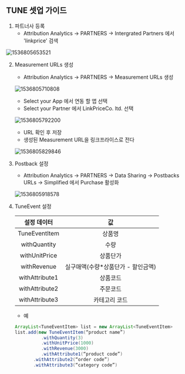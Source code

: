 ## TUNE 셋업 가이드

1. 파트너사 등록
   * Attribution Analytics -> PARTNERS -> Intergrated Partners 에서 'linkprice' 검색

![1536805653521](https://github.com/linkprice/MerchantSetup/blob/master/3%EC%9E%90%ED%88%B4%20%EC%95%B1%20%EC%85%8B%EC%97%85/%ED%8A%A0(TUNE)/tune1.png)



2. Measurement URLs 생성

   * Attribution Analytics -> PARTNERS -> Measurement URLs 생성

   ![1536805710808](https://github.com/linkprice/MerchantSetup/blob/master/3%EC%9E%90%ED%88%B4%20%EC%95%B1%20%EC%85%8B%EC%97%85/%ED%8A%A0(TUNE)/tune3.png)

   * Select your App 에서 연동 할 앱 선택
   * Select your Partner 에서 LinkPriceCo. ltd. 선택

   ![1536805792200](https://github.com/linkprice/MerchantSetup/blob/master/3%EC%9E%90%ED%88%B4%20%EC%95%B1%20%EC%85%8B%EC%97%85/%ED%8A%A0(TUNE)/tune5.png)

   * URL 확인 후 저장
   * 생성된 Measurement URL을 링크프라이스로 전다

   ![1536805829846](https://github.com/linkprice/MerchantSetup/blob/master/3%EC%9E%90%ED%88%B4%20%EC%95%B1%20%EC%85%8B%EC%97%85/%ED%8A%A0(TUNE)/tune7.png)



3. Postback 설정

   * Attribution Analytics -> PARTNERS -> Data Sharing -> Postbacks URLs -> Simplified 에서 Purchase 활성화

   ![1536805918578](https://github.com/linkprice/MerchantSetup/blob/master/3%EC%9E%90%ED%88%B4%20%EC%95%B1%20%EC%85%8B%EC%97%85/%ED%8A%A0(TUNE)/tune9.png)



4. TuneEvent 설정

   |  설정 데이터   |                 값                 |
   | :------------: | :--------------------------------: |
   | TuneEventItem  |               상품명               |
   |  withQuantity  |                수량                |
   | withUnitPrice  |              상품단가              |
   |  withRevenue   | 실구매액(수량*상품단가 - 할인금액) |
   | withAttribute1 |              상품코드              |
   | withAttribute2 |              주문코드              |
   | withAttribute3 |           카테고리 코드            |

   * 예

   ```java
   ArrayList<TuneEventItem> list = new ArrayList<TuneEventItem>
   list.add(new TuneEventItem(“product name”)
             .withQuantity(3)
             .withUnitPrice(1000)
             .withRevenue(3000)
             .withAttribute1(“product code”)
   		  .withAttribute2(“order code”)
   		  .withAttribute3(“category code”)
   
   ```
